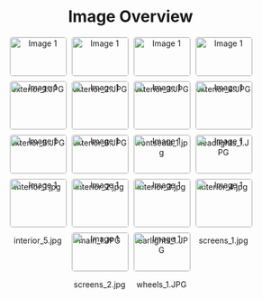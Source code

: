 <h1 style ="text-align: center;"> Image Overview </h1>
<div style="display: flex; flex-wrap: wrap; gap: 10px; justify-content: center;">
<div style="flex: 1 1 calc(33.333% - 20px); max-width: 100px; text-align: center;">
<img src="https://media.evkx.net/multimedia/models/cupra/tavascan/tavascan_endurance/exterior_1_xst.JPG" alt="Image 1" style="width: 100%; border: 1px solid #ddd; border-radius: 5px;">
<p>exterior_1.JPG</p>
</div>
<div style="flex: 1 1 calc(33.333% - 20px); max-width: 100px; text-align: center;">
<img src="https://media.evkx.net/multimedia/models/cupra/tavascan/tavascan_endurance/exterior_2_xst.JPG" alt="Image 1" style="width: 100%; border: 1px solid #ddd; border-radius: 5px;">
<p>exterior_2.JPG</p>
</div>
<div style="flex: 1 1 calc(33.333% - 20px); max-width: 100px; text-align: center;">
<img src="https://media.evkx.net/multimedia/models/cupra/tavascan/tavascan_endurance/exterior_3_xst.JPG" alt="Image 1" style="width: 100%; border: 1px solid #ddd; border-radius: 5px;">
<p>exterior_3.JPG</p>
</div>
<div style="flex: 1 1 calc(33.333% - 20px); max-width: 100px; text-align: center;">
<img src="https://media.evkx.net/multimedia/models/cupra/tavascan/tavascan_endurance/exterior_4_xst.JPG" alt="Image 1" style="width: 100%; border: 1px solid #ddd; border-radius: 5px;">
<p>exterior_4.JPG</p>
</div>
<div style="flex: 1 1 calc(33.333% - 20px); max-width: 100px; text-align: center;">
<img src="https://media.evkx.net/multimedia/models/cupra/tavascan/tavascan_endurance/exterior_5_xst.JPG" alt="Image 1" style="width: 100%; border: 1px solid #ddd; border-radius: 5px;">
<p>exterior_5.JPG</p>
</div>
<div style="flex: 1 1 calc(33.333% - 20px); max-width: 100px; text-align: center;">
<img src="https://media.evkx.net/multimedia/models/cupra/tavascan/tavascan_endurance/exterior_6_xst.JPG" alt="Image 1" style="width: 100%; border: 1px solid #ddd; border-radius: 5px;">
<p>exterior_6.JPG</p>
</div>
<div style="flex: 1 1 calc(33.333% - 20px); max-width: 100px; text-align: center;">
<img src="https://media.evkx.net/multimedia/models/cupra/tavascan/tavascan_endurance/frontseats_1_xst.jpg" alt="Image 1" style="width: 100%; border: 1px solid #ddd; border-radius: 5px;">
<p>frontseats_1.jpg</p>
</div>
<div style="flex: 1 1 calc(33.333% - 20px); max-width: 100px; text-align: center;">
<img src="https://media.evkx.net/multimedia/models/cupra/tavascan/tavascan_endurance/headlights_1_xst.JPG" alt="Image 1" style="width: 100%; border: 1px solid #ddd; border-radius: 5px;">
<p>headlights_1.JPG</p>
</div>
<div style="flex: 1 1 calc(33.333% - 20px); max-width: 100px; text-align: center;">
<img src="https://media.evkx.net/multimedia/models/cupra/tavascan/tavascan_endurance/interior_1_xst.jpg" alt="Image 1" style="width: 100%; border: 1px solid #ddd; border-radius: 5px;">
<p>interior_1.jpg</p>
</div>
<div style="flex: 1 1 calc(33.333% - 20px); max-width: 100px; text-align: center;">
<img src="https://media.evkx.net/multimedia/models/cupra/tavascan/tavascan_endurance/interior_2_xst.jpg" alt="Image 1" style="width: 100%; border: 1px solid #ddd; border-radius: 5px;">
<p>interior_2.jpg</p>
</div>
<div style="flex: 1 1 calc(33.333% - 20px); max-width: 100px; text-align: center;">
<img src="https://media.evkx.net/multimedia/models/cupra/tavascan/tavascan_endurance/interior_3_xst.jpg" alt="Image 1" style="width: 100%; border: 1px solid #ddd; border-radius: 5px;">
<p>interior_3.jpg</p>
</div>
<div style="flex: 1 1 calc(33.333% - 20px); max-width: 100px; text-align: center;">
<img src="https://media.evkx.net/multimedia/models/cupra/tavascan/tavascan_endurance/interior_4_xst.jpg" alt="Image 1" style="width: 100%; border: 1px solid #ddd; border-radius: 5px;">
<p>interior_4.jpg</p>
</div>
<div style="flex: 1 1 calc(33.333% - 20px); max-width: 100px; text-align: center;">
<img src="https://media.evkx.net/multimedia/models/cupra/tavascan/tavascan_endurance/interior_5_xst.jpg" alt="Image 1" style="width: 100%; border: 1px solid #ddd; border-radius: 5px;">
<p>interior_5.jpg</p>
</div>
<div style="flex: 1 1 calc(33.333% - 20px); max-width: 100px; text-align: center;">
<img src="https://media.evkx.net/multimedia/models/cupra/tavascan/tavascan_endurance/main_1_xst.JPG" alt="Image 1" style="width: 100%; border: 1px solid #ddd; border-radius: 5px;">
<p>main_1.JPG</p>
</div>
<div style="flex: 1 1 calc(33.333% - 20px); max-width: 100px; text-align: center;">
<img src="https://media.evkx.net/multimedia/models/cupra/tavascan/tavascan_endurance/rearlights_1_xst.JPG" alt="Image 1" style="width: 100%; border: 1px solid #ddd; border-radius: 5px;">
<p>rearlights_1.JPG</p>
</div>
<div style="flex: 1 1 calc(33.333% - 20px); max-width: 100px; text-align: center;">
<img src="https://media.evkx.net/multimedia/models/cupra/tavascan/tavascan_endurance/screens_1_xst.jpg" alt="Image 1" style="width: 100%; border: 1px solid #ddd; border-radius: 5px;">
<p>screens_1.jpg</p>
</div>
<div style="flex: 1 1 calc(33.333% - 20px); max-width: 100px; text-align: center;">
<img src="https://media.evkx.net/multimedia/models/cupra/tavascan/tavascan_endurance/screens_2_xst.jpg" alt="Image 1" style="width: 100%; border: 1px solid #ddd; border-radius: 5px;">
<p>screens_2.jpg</p>
</div>
<div style="flex: 1 1 calc(33.333% - 20px); max-width: 100px; text-align: center;">
<img src="https://media.evkx.net/multimedia/models/cupra/tavascan/tavascan_endurance/wheels_1_xst.JPG" alt="Image 1" style="width: 100%; border: 1px solid #ddd; border-radius: 5px;">
<p>wheels_1.JPG</p>
</div>
</div>
